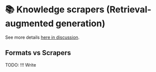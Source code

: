 # 📚 Knowledge scrapers (Retrieval-augmented generation)

See more details [here in discussion](https://github.com/webgptorg/promptbook/discussions/41).


## Formats vs Scrapers

<!-- [🕸] -->

TODO: !!! Write
